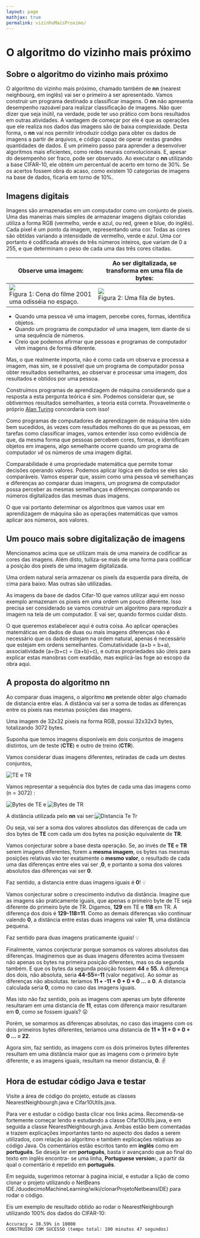 ```yaml
---
layout: page
mathjax: true
permalink: vizinhoMaisProximo/
---
```


# O algoritmo do vizinho mais próximo


## Sobre o algoritmo do vizinho mais próximo


O algoritmo do vizinho mais próximo, chamado também de **nn** (nearest neighbourg, em inglês) vai ser o primeiro a ser apresentado. Vamos construir um programa destinado a classificar imagens. O **nn** não apresenta desempenho razoável para realizar classificação de imagens. Não quer dizer que seja inútil, na verdade, pode ter uso prático com bons resultados em outras atividades.
A vantagem de começar por ele é que as operações que ele realiza nos dados das imagens são de  baixa complexidade. Desta forma, o **nn** vai nos permitir introduzir código para obter os dados de imagens a partir de arquivos, e código capaz de operar nestas grandes quantidades de dados. É um primeiro passo para aprender a desenvolver algoritmos mais eficientes, como redes neurais convolucionais.
E, apesar do desempenho ser fraco, pode ser observado. Ao executar o **nn** utilizando a base CIFAR-10, ele obtém um percentual de acerto em torno de 30%. Se os acertos fossem obra do acaso, como existem 10 categorias de imagens na base de dados, ficaria em torno de 10%.

## Imagens digitais

Imagens são armazenadas em um computador como um conjunto de pixeis. Uma das maneiras mais simples de armazenar imagens digitais coloridas utiliza a forma RGB (vermelho, verde e azul, ou red, green e blue, do inglês). Cada pixel é um ponto da imagem, representando uma cor. Todas as cores são obtidas variando a intensidade de vermelho, verde e azul. Uma cor portanto é codificada através de três números inteiros, que variam de 0 a 255, e que determinam o peso de cada uma das três cores citadas.

Observe uma imagem: | Ao ser digitalizada, se transforma em uma fila de bytes:
---------------------------------------------- | --------------------------------------------------------
<div class="fig figcenter fighighlight"><img src="https://duodecimo.github.io/duodecimoMachineLearning/assets/images/2001Monkey.png"><div class="figcaption">Figura 1: Cena do filme 2001 uma odisséia no espaço.</div></div> | <div class="fig figcenter fighighlight"><img src="https://duodecimo.github.io/duodecimoMachineLearning/assets/images/filaDeBytes.png"><div class="figcaption">Figura 2: Uma fila de bytes.</div></div>

* Quando uma pessoa vê uma imagem, percebe cores, formas, identifica objetos.
* Quando um programa de computador _vê_ uma imagem, tem diante de si uma sequência de números.
* Creio que podemos afirmar que pessoas e programas de computador vêm imagens de forma diferente.

Mas, o que realmente importa, não é como cada um observa e processa a imagem, mas sim, se é possível que um programa de computador possa obter resultados semelhantes, ao observar e processar uma imagem, dos resultados e obtidos por uma pessoa.

Construímos programas de aprendizagem de máquina considerando que a resposta a esta pergunta teórica é sim.
Podemos considerar que, se obtivermos resultados semelhantes, a teoria está correta. Provavelmente o próprio [Alan Turing](https://pt.wikipedia.org/wiki/Alan_Turing) concordaria com isso!

Como programas de computadores de aprendizagem de máquina têm sido bem sucedidos, ás vezes com resultados melhores do que as pessoas, em tarefas como classificar images, vamos entender isso como evidência de que, da mesma forma que pessoas percebem cores, formas, e identificam objetos em imagens, algo semelhante ocorre quando um programa de computador _vê_ os números de uma imagem digital.

Comparabilidade é uma propriedade matemática que permite tomar decisões operando valores. Podemos aplicar lógica em dados se eles são comparáveis. Vamos esperar que, assim como uma pessoa vê semelhanças e diferenças ao comparar duas imagens, um programa de computador possa perceber as mesmas semelhanças e diferenças comparando os números digitalizados das mesmas duas imagens.

O que vai portanto determinar os algoritmos que vamos usar em aprendizagem de máquina são as operações matemáticas que vamos aplicar aos números, aos valores.

## Um pouco mais sobre digitalização de imagens

Mencionamos acima que se utilizam mais de uma maneira de codificar as cores das imagens. Além disto, tuiliza-se mais de uma forma para codificar a posição dos pixels de uma imagem digitalizada.

Uma ordem natural seria armazenar os pixels da esquerda para direita, de cima para baixo. Mas outras são utilizadas.

As imagens da base de dados Cifar-10 que vamos utilizar aqui em nosso exemplo armazenam os pixeis em uma ordem um pouco diferente. Isso precisa ser considerado se vamos construir um algoritmo para reproduzir a imagem na tela de um computador. E vai ser, quando formos cuidar disto.

O que queremos estabelecer aqui é outra coisa. Ao aplicar operações matemáticas em dados de duas ou mais imagens diferenças não é necessário que os dados estejam na ordem natural, apenas é necessário que estejam em ordens semelhantes. Comutatividade (a+b = b+a), associatividade (a+(b+c) = ((a+b)+c), e outras propriedades são úteis para explicar estas manobras com exatidão, mas explicá-las foge ao escopo da obra aqui.

## A proposta do algoritmo nn

Ao comparar duas imagens, o algoritmo **nn** pretende obter algo chamado de distancia entre elas.
A distância vai ser a soma de todas as diferenças entre os pixeis nas mesmas posições das imagens.

Uma imagem de 32x32 pixeis na forma RGB, possui 32x32x3 bytes, totalizando 3072 bytes.

Suponha que temos imagens disponíveis em dois conjuntos de imagens distintos, um de teste (**CTE**) e outro de treino (**CTR**).

Vamos considerar duas imagens diferentes, retiradas de cada um destes conjuntos,

![TE e TR](https://duodecimo.github.io/duodecimoMachineLearning/assets/images/TeTr.png)

Vamos representar a sequência dos bytes de cada uma das imagens como (n = 3072) :

![Bytes de TE](https://duodecimo.github.io/duodecimoMachineLearning/assets/images/SeqPte.png)
e
![Bytes de TR](https://duodecimo.github.io/duodecimoMachineLearning/assets/images/SeqPtr.png)

A distância utilizada pelo **nn** vai ser:![Distancia Te Tr](https://duodecimo.github.io/duodecimoMachineLearning/assets/images/SumSeqTeTr.png)

Ou seja, vai ser a soma dos valores absolutos das diferenças de cada um dos bytes de **TE** com cada um dos bytes na posição equivalente de **TR**.

Vamos conjecturar sobre a base desta operação. Se, ao invés de **TE** e **TR** serem imagens diferentes, forem a **mesma imagem**, os bytes nas mesmas posições relativas vão ter exatamente o **mesmo valor**, o resultado de cada uma das diferenças entre eles vai ser ,**0**, e portanto a soma dos valores absolutos das diferenças vai ser **0**.

Faz sentido, a distancia entre duas imagens iguais é **0**! :bulb:

Vamos conjecturar sobre o crescimento indutivo da distância. Imagine que as imagens são praticamente iguais, que apenas o primeiro byte de TE seja diferente do primeiro byte de TR. Digamos, **129** em TE e **118** em TR.
A diferença dos dois é **129-118=11**. Como as demais diferenças vão continuar valendo **0**, a distância entre estas duas imagens vai valer **11**, uma distância pequena.

Faz sentido para duas imagens praticamente iguais! :bulb:

Finalmente, vamos conjecturar porque somamos os valores absolutos das diferenças. Imaginemos que as duas imagens diferentes acima tivessem não apenas os bytes na primeira posição diferentes, mas os da segunda também. E que os bytes da segunda posição fossem **44** e **55**. A diferença dos dois, não absoluta, seria **44-55=-11** (valor negativo). Ao somar as diferenças não absolutas. teríamos **11 + -11 + 0 + 0 + 0 ... = 0**. A distancia calculada seria **0**, como no caso das imagens iguais.

Mas isto não faz sentido, pois as imagens com apenas um byte diferente resultaram em uma distancia de **11**, estas com diferença maior resultaram em **0**, como se fossem iguais? :astonished:

Porém, se somarmos as diferenças absolutas, no caso das imagens com os dois primeiros bytes diferentes, teríamos uma distancia de **11 + 11 + 0 + 0 + 0 ... = 22**.

Agora sim, faz sentido, as imagens com os dois primeiros bytes diferentes resultam em uma distância maior que as imagens com o primeiro byte diferente, e as imagens iguais, resultam na menor distancia, **0**. :v:

## Hora de estudar código Java e testar

Visite a área de código do projeto, estude as classes NearestNeighbourgh.java e Cifar10Utils.java.

Para ver e estudar o código basta clicar nos links acima. Recomenda-se fortemente começar lendo e estudando a classe Cifar10Utils.java, e em seguida a classe NearestNeighbourgh.java. Ambas estão bem comentadas e trazem explicações importantes tanto no aspecto dos dados a serem utilizados, com relação ao algoritmo e também explicações relativas ao código Java. Os comentários estão escritos tanto em **inglês** como em **português**.
Se deseja ler em **português**, basta ir avançando que ao final do texto em inglês encontra- se uma linha, **Portuguese version:**, a partir da qual o comentário é repetido em **português**.


Em seguida, sugerimos retornar à pagina inicial, e estudar a lição de como clonar o projeto utilizando o NetBeans IDE./duodecimoMachineLearning/wiki/clonarProjetoNetbeansIDE) para rodar o código.

Eis um exemplo de resultado obtido ao rodar o NearestNeighbourgh utilizando 100% dos dados do CIFAR-10:
```
Accuracy = 38.59% in 10000
CONSTRUÍDO COM SUCESSO (tempo total: 100 minutos 47 segundos)
```



